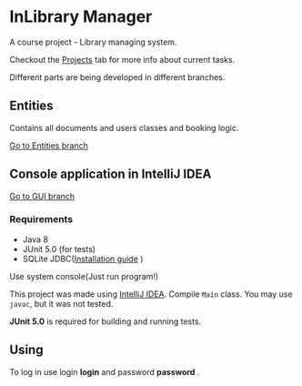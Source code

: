 # InLibrary Manager

A course project - Library managing system.

Checkout the [Projects](https://github.com/lenargum/libraryProject/projects) tab for more info about current tasks.

Different parts are being developed in different branches.

## Entities
Contains all documents and users classes and booking logic.

[Go to Entities branch](https://github.com/lenargum/libraryProject/tree/User-Documents-Connection)

## Console application in IntelliJ IDEA

[Go to GUI branch](https://github.com/lenargum/libraryProject/tree/Graphical-User-Interface)

### Requirements
- Java 8
- JUnit 5.0 (for tests)
- SQLite JDBC([Installation guide](http://telegra.ph/Kak-sdelat-tak-chtoby-vsyo-zarabotalo-03-01) )

Use system console(Just run program!)


This project was made using [IntelliJ IDEA](http://www.jetbrains.com/idea/). Compile `Main` class. You may use `javac`, but it was not tested.


**JUnit 5.0** is required for building and running tests.

## Using
To log in use login **login** and password **password** .
